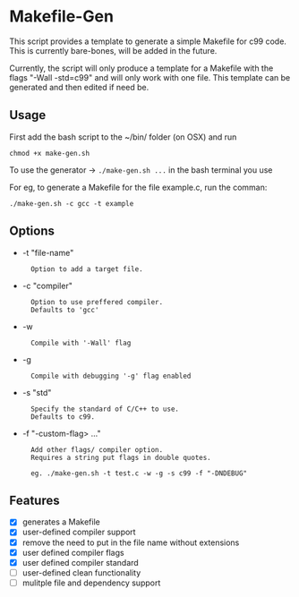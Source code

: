 # Makefile-Gen

This script provides a template to generate a simple Makefile for c99 code. This is currently bare-bones,
will be added in the future. 

Currently, the script will only produce a template for a Makefile with the flags "-Wall -std=c99"
and will only work with one file. This template can be generated and then edited if need be.


## Usage

First add the bash script to the ~/bin/ folder (on OSX) and run

```chmod +x make-gen.sh```

To use the generator -> ```./make-gen.sh ...``` in the bash terminal you use	 

For eg, to generate a Makefile for the file example.c, run the comman:

```./make-gen.sh -c gcc -t example```

## Options

* -t "file-name"

		Option to add a target file.

* -c "compiler"
	
		Option to use preffered compiler.
		Defaults to 'gcc'

* -w

		Compile with '-Wall' flag

* -g 

		Compile with debugging '-g' flag enabled

* -s "std"

		Specify the standard of C/C++ to use.
		Defaults to c99.

* -f "-custom-flag> ..."

		Add other flags/ compiler option.
		Requires a string put flags in double quotes.
			
		eg. ./make-gen.sh -t test.c -w -g -s c99 -f "-DNDEBUG"

## Features

- [x] generates a Makefile
- [x] user-defined compiler support
- [x] remove the need to put in the file name without extensions
- [x] user defined compiler flags
- [x] user defined compiler standard
- [ ] user-defined clean functionality
- [ ] mulitple file and dependency support
